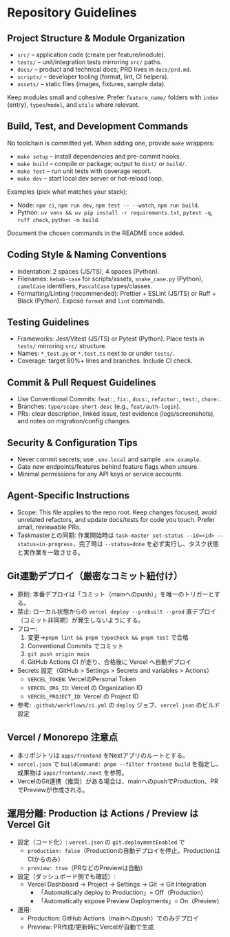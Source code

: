 # Repository Guidelines

## Project Structure & Module Organization
- `src/` – application code (create per feature/module). 
- `tests/` – unit/integration tests mirroring `src/` paths.
- `docs/` – product and technical docs; PRD lives in `docs/prd.md`.
- `scripts/` – developer tooling (format, lint, CI helpers).
- `assets/` – static files (images, fixtures, sample data).

Keep modules small and cohesive. Prefer `feature_name/` folders with `index` (entry), `types`/`model`, and `utils` where relevant.

## Build, Test, and Development Commands
No toolchain is committed yet. When adding one, provide `make` wrappers:
- `make setup` – install dependencies and pre-commit hooks.
- `make build` – compile or package; output to `dist/` or `build/`.
- `make test` – run unit tests with coverage report.
- `make dev` – start local dev server or hot-reload loop.

Examples (pick what matches your stack):
- Node: `npm ci`, `npm run dev`, `npm test -- --watch`, `npm run build`.
- Python: `uv venv && uv pip install -r requirements.txt`, `pytest -q`, `ruff check`, `python -m build`.

Document the chosen commands in the README once added.

## Coding Style & Naming Conventions
- Indentation: 2 spaces (JS/TS), 4 spaces (Python). 
- Filenames: `kebab-case` for scripts/assets, `snake_case.py` (Python), `camelCase` identifiers, `PascalCase` types/classes.
- Formatting/Linting (recommended): Prettier + ESLint (JS/TS) or Ruff + Black (Python). Expose `format` and `lint` commands.

## Testing Guidelines
- Frameworks: Jest/Vitest (JS/TS) or Pytest (Python). Place tests in `tests/` mirroring `src/` structure.
- Names: `*_test.py` or `*.test.ts` next to or under `tests/`.
- Coverage: target 80%+ lines and branches. Include CI check.

## Commit & Pull Request Guidelines
- Use Conventional Commits: `feat:`, `fix:`, `docs:`, `refactor:`, `test:`, `chore:`.
- Branches: `type/scope-short-desc` (e.g., `feat/auth-login`).
- PRs: clear description, linked issue, test evidence (logs/screenshots), and notes on migration/config changes.

## Security & Configuration Tips
- Never commit secrets; use `.env.local` and sample `.env.example`.
- Gate new endpoints/features behind feature flags when unsure.
- Minimal permissions for any API keys or service accounts.

## Agent-Specific Instructions
- Scope: This file applies to the repo root. Keep changes focused, avoid unrelated refactors, and update docs/tests for code you touch. Prefer small, reviewable PRs.
- Taskmasterとの同期: 作業開始時は `task-master set-status --id=<id> --status=in-progress`、完了時は `--status=done` を必ず実行し、タスク状態と実作業を一致させる。

## Git連動デプロイ（厳密なコミット紐付け）
- 原則: 本番デプロイは「コミット（mainへのpush）」を唯一のトリガーとする。
- 禁止: ローカル状態からの `vercel deploy --prebuilt --prod` 直デプロイ（コミット非同期）が発生しないようにする。
- フロー:
  1. 変更→`pnpm lint && pnpm typecheck && pnpm test` で合格
  2. Conventional Commits でコミット
  3. `git push origin main`
  4. GitHub Actions CI が走り、合格後に Vercel へ自動デプロイ
- Secrets 設定（GitHub > Settings > Secrets and variables > Actions）
  - `VERCEL_TOKEN`: VercelのPersonal Token
  - `VERCEL_ORG_ID`: Vercel の Organization ID
  - `VERCEL_PROJECT_ID`: Vercel の Project ID
- 参考: `.github/workflows/ci.yml` の `deploy` ジョブ、`vercel.json` のビルド設定

## Vercel / Monorepo 注意点
- 本リポジトリは `apps/frontend` をNextアプリのルートとする。
- `vercel.json` で `buildCommand: pnpm --filter frontend build` を指定し、成果物は `apps/frontend/.next` を参照。
- VercelのGit連携（推奨）がある場合は、mainへのpushでProduction、PRでPreviewが作成される。

## 運用分離: Production は Actions / Preview は Vercel Git
- 設定（コード化）: `vercel.json` の `git.deploymentEnabled` で
  - `production: false`（Productionの自動デプロイを停止。ProductionはCIからのみ）
  - `preview: true`（PRなどのPreviewは自動）
- 設定（ダッシュボード側でも確認）:
  - Vercel Dashboard → Project → Settings → Git → Git Integration
    - 「Automatically deploy to Production」= Off（Production）
    - 「Automatically expose Preview Deployments」= On（Preview）
- 運用:
  - Production: GitHub Actions（mainへのpush）でのみデプロイ
  - Preview: PR作成/更新時にVercelが自動で生成
